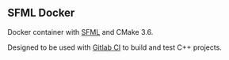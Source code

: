 ## SFML Docker

Docker container with [SFML](http://www.sfml-dev.org/) and CMake 3.6.

Designed to be used with [Gitlab CI](https://about.gitlab.com/gitlab-ci/)
to build and test C++ projects.
